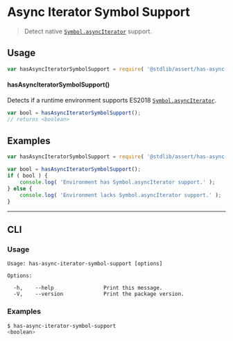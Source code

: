 <!--

@license Apache-2.0

Copyright (c) 2018 The Stdlib Authors.

Licensed under the Apache License, Version 2.0 (the "License");
you may not use this file except in compliance with the License.
You may obtain a copy of the License at

   http://www.apache.org/licenses/LICENSE-2.0

Unless required by applicable law or agreed to in writing, software
distributed under the License is distributed on an "AS IS" BASIS,
WITHOUT WARRANTIES OR CONDITIONS OF ANY KIND, either express or implied.
See the License for the specific language governing permissions and
limitations under the License.

-->

# Async Iterator Symbol Support

> Detect native [`Symbol.asyncIterator`][mdn-symbol] support.

<section class="usage">

## Usage

<!-- eslint-disable id-length -->

```javascript
var hasAsyncIteratorSymbolSupport = require( '@stdlib/assert/has-async-iterator-symbol-support' );
```

#### hasAsyncIteratorSymbolSupport()

Detects if a runtime environment supports ES2018 [`Symbol.asyncIterator`][mdn-symbol].

<!-- eslint-disable id-length -->

```javascript
var bool = hasAsyncIteratorSymbolSupport();
// returns <boolean>
```

</section>

<!-- /.usage -->

<section class="examples">

## Examples

<!-- eslint-disable id-length -->

<!-- eslint no-undef: "error" -->

```javascript
var hasAsyncIteratorSymbolSupport = require( '@stdlib/assert/has-async-iterator-symbol-support' );

var bool = hasAsyncIteratorSymbolSupport();
if ( bool ) {
    console.log( 'Environment has Symbol.asyncIterator support.' );
} else {
    console.log( 'Environment lacks Symbol.asyncIterator support.' );
}
```

</section>

<!-- /.examples -->

* * *

<section class="cli">

## CLI

<section class="usage">

### Usage

```text
Usage: has-async-iterator-symbol-support [options]

Options:

  -h,    --help                Print this message.
  -V,    --version             Print the package version.
```

</section>

<!-- /.usage -->

<section class="examples">

### Examples

```bash
$ has-async-iterator-symbol-support
<boolean>
```

</section>

<!-- /.examples -->

</section>

<!-- /.cli -->

<section class="links">

[mdn-symbol]: https://developer.mozilla.org/en-US/docs/Web/JavaScript/Reference/Global_Objects/Symbol

</section>

<!-- /.links -->
